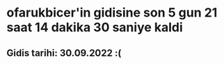 # ofarukbicer'in gidisine son 5 gun 21 saat 14 dakika 30 saniye kaldi

## Gidis tarihi: 30.09.2022 :(